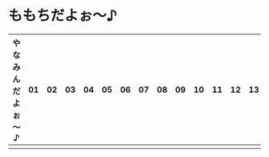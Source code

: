 # ももちだよぉ～♪

| やなみんだよぉ～♪ | 01 | 02 | 03 | 04 | 05 | 06 | 07 | 08 | 09 | 10 | 11 | 12 | 13 | 14 | 15 | 16 | 17 | 18 | 19 | 20 | 21 | 22 | 23 | 24 | 25 | 26 | 27 | 28 | 29 | 30 | 31 |
|---|---|---|---|---|---|---|---|---|---|---|---|---|---|---|---|---|---|---|---|---|---|---|---|---|---|---|---|---|---|---|---|
| | | | | | | | | | | | | | | | | | | | | | | | | | | | | | | | |
